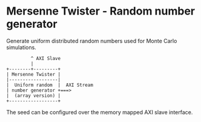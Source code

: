 Mersenne Twister - Random number generator
==========================================

Generate uniform distributed random numbers used for Monte Carlo simulations.

```
         ^ AXI Slave
         |         
+--------+---------+
| Mersenne Twister |
|------------------|
|  Uniform random  |  AXI Stream
| number generator +===>
|  (array version) |
+------------------+
```

The seed can be configured over the memory mapped AXI slave interface.
